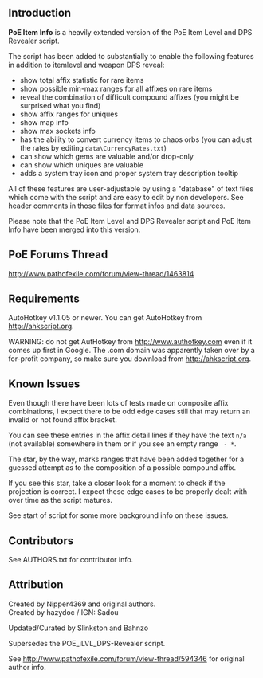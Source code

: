 Introduction
------------

**PoE Item Info** is a heavily extended version of the PoE Item Level and DPS Revealer script.

The script has been added to substantially to enable the following features in addition to
itemlevel and weapon DPS reveal:

- show total affix statistic for rare items
- show possible min-max ranges for all affixes on rare items
- reveal the combination of difficult compound affixes (you might be surprised what you find)
- show affix ranges for uniques
- show map info
- show max sockets info
- has the ability to convert currency items to chaos orbs (you can adjust the rates by editing
    `data\CurrencyRates.txt`)
- can show which gems are valuable and/or drop-only
- can show which uniques are valuable
- adds a system tray icon and proper system tray description tooltip

All of these features are user-adjustable by using a "database" of text files which come
with the script and are easy to edit by non developers. See header comments in those files
for format infos and data sources.

Please note that the PoE Item Level and DPS Revealer script and PoE Item Info have been merged
into this version.

PoE Forums Thread
-----------------

http://www.pathofexile.com/forum/view-thread/1463814

Requirements
------------

AutoHotkey v1.1.05 or newer. You can get AutoHotkey from http://ahkscript.org.  

WARNING: do not get AutHotkey from http://www.authotkey.com even if it comes up first
in Google. The .com domain was apparently taken over by a for-profit company, so make
sure you download from http://ahkscript.org.

Known Issues
------------

Even though there have been lots of tests made on composite affix combinations, I expect there
to be odd edge cases still that may return an invalid or not found affix bracket.

You can see these entries in the affix detail lines if they have the text `n/a` (not available)
somewhere in them or if you see an empty range ` - *`.

The star, by the way, marks ranges that have been added together for a guessed attempt as to the
composition of a possible compound affix.

If you see this star, take a closer look for a moment to check if the projection is correct.
I expect these edge cases to be properly dealt with over time as the script matures.

See start of script for some more background info on these issues.

Contributors
------------

See AUTHORS.txt for contributor info.

Attribution
-----------

Created by Nipper4369 and original authors.  
Created by hazydoc / IGN: Sadou

Updated/Curated by Slinkston and Bahnzo

Supersedes the POE_iLVL_DPS-Revealer script.

See http://www.pathofexile.com/forum/view-thread/594346 for original author info.
